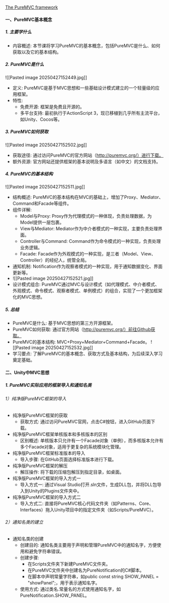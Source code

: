 [The PureMVC framework](http://puremvc.org/)
#### 一、PureMVC基本概念
##### 1. 主要学什么
- 内容概述: 本节课将学习PureMVC的基本概念，包括PureMVC是什么、如何获取以及它的基本结构。

##### 2. PureMVC是什么 
![[Pasted image 20250427152449.jpg]]
- 定义: PureMVC是基于MVC思想和一些基础设计模式建立的一个轻量级的应用框架。
- 特性:
    - 免费开源: 框架是免费且开源的。
    - 多平台支持: 最初执行于ActionScript 3，现已移植到几乎所有主流平台，如Unity、Cocos等。

##### 3. PureMVC如何获取
![[Pasted image 20250427152502.jpg]]
- 获取途径: 通过访问PureMVC的官方网站（http://puremvc.org/）进行下载。
- 额外资源: 官方网站还提供框架的基本说明及多语言（如中文）的文档支持。

##### 4. PureMVC的基本结构
![[Pasted image 20250427152511.jpg]]
- 结构概述: PureMVC的基本结构在MVC的基础上，增加了Proxy、Mediator、Command和Facade等组件。
- 组件详解:
    - Model与Proxy: Proxy作为代理模式的一种体现，负责处理数据，为Model提供一层包裹。
    - View与Mediator: Mediator作为中介者模式的一种实现，主要负责处理界面。
    - Controller与Command: Command作为命令模式的一种实现，负责处理业务逻辑。
    - Facade: Facade作为外观模式的一种实现，是三者（Model、View、Controller）的经纪人，统管全局。
- 通知机制: Notification作为观察者模式的一种实现，用于通知数据变化、界面更新等。
- ![[Pasted image 20250427152521.jpg]]
- 设计模式组合: PureMVC通过MVC与设计模式（如代理模式、中介者模式、外观模式、命令模式、观察者模式、单例模式）的组合，实现了一个更加框架化的MVC思想。

##### 5. 总结
- PureMVC是什么: 基于MVC思想的第三方开源框架。
- PureMVC如何获取: 通过官方网站（http://puremvc.org/）前往Github获取。
- PureMVC的基本结构: MVC+Proxy+Mediator+Command+Facade。 ![[Pasted image 20250427152532.jpg]]
- 学习要点: 了解PureMVC的基本概念、获取方式及基本结构，为后续深入学习奠定基础。

#### 二、Unity中MVC思想
##### 1. PureMVC实际应用的框架导入和通知名类
###### 1）纯净版PureMVC框架的导入
- 纯净版PureMVC框架的获取
    - 获取方式: 通过访问PureMVC官网，点击C#按钮，进入GitHub页面下载。
- 纯净版PureMVC框架单核版本和多核版本的区别
    - 区别概述: 单核版本只允许有一个Facade对象（单例），而多核版本允许有多个Facade对象，适用于更复杂的系统模块化管理。 
- 纯净版PureMVC框架标准版本的导入
    - 导入步骤: 在GitHub页面选择标准版本进行下载。 
- 纯净版PureMVC框架的解压
    - 解压操作: 将下载的压缩包解压到指定目录，如桌面。 
- 纯净版PureMVC框架的导入方式一
    - 导入方式一: 通过Visual Studio打开.sln文件，生成DLL包，并将DLL包导入到Unity的Plugins文件夹中。 
- 纯净版PureMVC框架的导入方式二
    - 导入方式二: 直接将PureMVC核心代码文件夹（如Patterns、Core、Interfaces）拖入Unity项目中的指定文件夹（如Scripts/PureMVC）。 

###### 2）通知名类的建立
- 通知名类的创建
    - 创建目的: 通知名类主要用于声明和管理PureMVC中的通知名字，方便使用和避免字符串错误。
    - 创建步骤:
        - 在Scripts文件夹下新建PureMVC文件夹。
        - 在PureMVC文件夹中创建名为PureNotification的C#脚本。
        - 在脚本中声明常量字符串，如public const string SHOW_PANEL = "showPanel";，用于表示通知名字。 
    - 使用方式: 通过类名.常量名的方式使用通知名字，如PureNotification.SHOW_PANEL。 